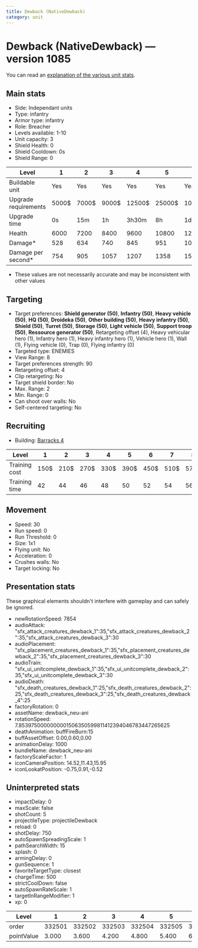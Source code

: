 ```yaml
---
title: Dewback (NativeDewback)
category: unit
---
```


# Dewback (NativeDewback) — version 1085

You can read an [explanation  of the various unit stats](unitexplained.md).

## Main stats

  * Side: Independant units
  * Type: infantry
  * Armor type: infantry
  * Role: Breacher
  * Levels available: 1-10
  * Unit capacity: 3
  * Shield Health: 0
  * Shield Cooldown: 0s
  * Shield Range: 0

|Level               |1    |2    |3    |4     |5     |6      |7      |8      |9       |10      |
|--------------------|-----|-----|-----|------|------|-------|-------|-------|--------|--------|
|Buildable unit      |Yes  |Yes  |Yes  |Yes   |Yes   |Yes    |Yes    |No     |No      |No      |
|Upgrade requirements|5000$|7000$|9000$|12500$|25000$|100000$|160000$|320000$|1000000$|1750000$|
|Upgrade time        |0s   |15m  |1h   |3h30m |8h    |1d     |2d     |3d12h  |5d      |1w1d    |
|Health              |6000 |7200 |8400 |9600  |10800 |12000  |13200  |14400  |15600   |18000   |
|Damage*             |528  |634  |740  |845   |951   |1056   |1162   |1268   |1373    |1584    |
|Damage per second*  |754  |905  |1057 |1207  |1358  |1508   |1660   |1811   |1961    |2262    |

* These values are not necessarily accurate and may be inconsistent with other values

## Targeting

  * Target preferences: **Shield generator (50)**, **Infantry (50)**, **Heavy vehicle (50)**, **HQ (50)**, **Droideka (50)**, **Other building (50)**, **Heavy infantry (50)**, **Shield (50)**, **Turret (50)**, **Storage (50)**, **Light vehicle (50)**, **Support troop (50)**, **Ressource generator (50)**, Retargeting offset (4), Heavy vehicular hero (1), Infantry hero (1), Heavy infantry hero (1), Vehicle hero (1), Wall (1), Flying vehicle (0), Trap (0), Flying infantry (0)
  * Targeted type: ENEMIES
  * View Range: 8
  * Target preferences strength: 90
  * Retargeting offset: 4
  * Clip retargeting: No
  * Target shield border: No
  * Max. Range: 2
  * Min. Range: 0
  * Can shoot over walls: No
  * Self-centered targeting: No

## Recruiting

  * Building: [Barracks 4](smugglerBarracks.html)

|Level        |1   |2   |3   |4   |5   |6   |7   |8   |9   |10  |
|-------------|----|----|----|----|----|----|----|----|----|----|
|Training cost|150$|210$|270$|330$|390$|450$|510$|570$|630$|690$|
|Training time|42  |44  |46  |48  |50  |52  |54  |56  |58  |60  |

## Movement

  * Speed: 30
  * Run speed: 0
  * Run Threshold: 0
  * Size: 1x1
  * Flying unit: No
  * Acceleration: 0
  * Crushes walls: No
  * Target locking: No

## Presentation stats

These graphical elements shouldn't interfere with gameplay and can safely be ignored.

  * newRotationSpeed: 7854
  * audioAttack: "sfx_attack_creatures_dewback_1":35,"sfx_attack_creatures_dewback_2":35,"sfx_attack_creatures_dewback_3":30
  * audioPlacement: "sfx_placement_creatures_dewback_1":35,"sfx_placement_creatures_dewback_2":35,"sfx_placement_creatures_dewback_3":30
  * audioTrain: "sfx_ui_unitcomplete_dewback_1":35,"sfx_ui_unitcomplete_dewback_2":35,"sfx_ui_unitcomplete_dewback_3":30
  * audioDeath: "sfx_death_creatures_dewback_1":25,"sfx_death_creatures_dewback_2":25,"sfx_death_creatures_dewback_3":25,"sfx_death_creatures_dewback_4":25
  * factoryRotation: 0
  * assetName: dewback_neu-ani
  * rotationSpeed: 7.8539750000000001506350599811412394046783447265625
  * deathAnimation: buffFireBurn:15
  * buffAssetOffset: 0.00,0.60,0.00
  * animationDelay: 1000
  * bundleName: dewback_neu-ani
  * factoryScaleFactor: 1
  * iconCameraPosition: 14.52,11.43,15.95
  * iconLookatPosition: -0.75,0.91,-0.52

## Uninterpreted stats

  * impactDelay: 0
  * maxScale: false
  * shotCount: 5
  * projectileType: projectileDewback
  * reload: 0
  * shotDelay: 750
  * autoSpawnSpreadingScale: 1
  * pathSearchWidth: 15
  * splash: 0
  * armingDelay: 0
  * gunSequence: 1
  * favoriteTargetType: closest
  * chargeTime: 500
  * strictCoolDown: false
  * autoSpawnRateScale: 1
  * targetInRangeModifier: 1
  * xp: 0

|Level     |1     |2     |3     |4     |5     |6     |7     |8     |9     |10    |
|----------|------|------|------|------|------|------|------|------|------|------|
|order     |332501|332502|332503|332504|332505|332506|332507|332508|332509|332510|
|pointValue|3.000 |3.600 |4.200 |4.800 |5.400 |6.000 |6.600 |7.200 |7.800 |9.000 |

